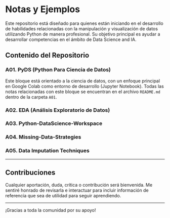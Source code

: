 # Notas y Ejemplos

Este repositorio está diseñado para quienes están iniciando en el desarrollo de habilidades relacionadas con la manipulación y visualización de datos utilizando Python de manera profesional. Su objetivo principal es ayudar a desarrollar competencias en el ámbito de Data Science and IA.

## Contenido del Repositorio

### A01. PyDS (Python Para Ciencia de Datos)
Este bloque está orientado a la ciencia de datos, con un enfoque principal en Google Colab como entorno de desarrollo (Jupyter Notebook). Todas las notas relacionadas con este bloque se encuentran en el archivo `README.md` dentro de la carpeta `A01`.

### A02. EDA (Análisis Exploratorio de Datos)

### A03. Python-DataScience-Workspace

### A04. Missing-Data-Strategies

### A05. Data Imputation Techniques

---

## Contribuciones

Cualquier aportación, duda, crítica o contribución será bienvenida. Me sentiré honrado de revisarla e interactuar para incluir información de referencia que sea de utilidad para seguir aprendiendo.

---

¡Gracias a toda la comunidad por su apoyo!
